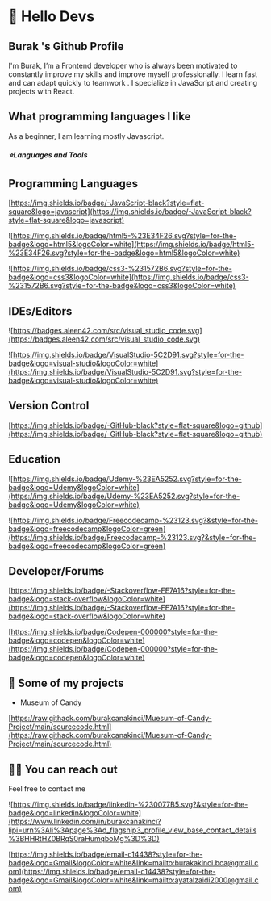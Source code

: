 # 🚀 Hello Devs

## Burak 's Github Profile

I'm Burak, I’m a Frontend developer who is always been motivated to constantly improve my skills and improve myself professionally.
I learn fast and can adapt quickly to teamwork . I specialize in JavaScript and creating projects with React.

## What programming languages I like

As a beginner, I am learning mostly Javascript.

<h5>⭐Languages and Tools</h5>

## Programming Languages

[https://img.shields.io/badge/-JavaScript-black?style=flat-square&logo=javascript](https://img.shields.io/badge/-JavaScript-black?style=flat-square&logo=javascript)

![https://img.shields.io/badge/html5-%23E34F26.svg?style=for-the-badge&logo=html5&logoColor=white](https://img.shields.io/badge/html5-%23E34F26.svg?style=for-the-badge&logo=html5&logoColor=white)

![https://img.shields.io/badge/css3-%231572B6.svg?style=for-the-badge&logo=css3&logoColor=white](https://img.shields.io/badge/css3-%231572B6.svg?style=for-the-badge&logo=css3&logoColor=white)

## IDEs/Editors

![https://badges.aleen42.com/src/visual_studio_code.svg](https://badges.aleen42.com/src/visual_studio_code.svg)

![https://img.shields.io/badge/VisualStudio-5C2D91.svg?style=for-the-badge&logo=visual-studio&logoColor=white](https://img.shields.io/badge/VisualStudio-5C2D91.svg?style=for-the-badge&logo=visual-studio&logoColor=white)

## Version Control

[https://img.shields.io/badge/-GitHub-black?style=flat-square&logo=github](https://img.shields.io/badge/-GitHub-black?style=flat-square&logo=github)

## Education

![https://img.shields.io/badge/Udemy-%23EA5252.svg?style=for-the-badge&logo=Udemy&logoColor=white](https://img.shields.io/badge/Udemy-%23EA5252.svg?style=for-the-badge&logo=Udemy&logoColor=white)

![https://img.shields.io/badge/Freecodecamp-%23123.svg?&style=for-the-badge&logo=freecodecamp&logoColor=green](https://img.shields.io/badge/Freecodecamp-%23123.svg?&style=for-the-badge&logo=freecodecamp&logoColor=green)

## Developer/Forums

[https://img.shields.io/badge/-Stackoverflow-FE7A16?style=for-the-badge&logo=stack-overflow&logoColor=white](https://img.shields.io/badge/-Stackoverflow-FE7A16?style=for-the-badge&logo=stack-overflow&logoColor=white)

[https://img.shields.io/badge/Codepen-000000?style=for-the-badge&logo=codepen&logoColor=white](https://img.shields.io/badge/Codepen-000000?style=for-the-badge&logo=codepen&logoColor=white)

## 🥳 Some of my projects

- Museum of Candy

[https://raw.githack.com/burakcanakinci/Muesum-of-Candy-Project/main/sourcecode.html](https://raw.githack.com/burakcanakinci/Muesum-of-Candy-Project/main/sourcecode.html)

## 🤙🏻 You can reach out

Feel free to contact me

![https://img.shields.io/badge/linkedin-%230077B5.svg?&style=for-the-badge&logo=linkedin&logoColor=white](https://www.linkedin.com/in/burakcanakinci?lipi=urn%3Ali%3Apage%3Ad_flagship3_profile_view_base_contact_details%3BHHRtHZ0BRqS0raHumqboMg%3D%3D)

[https://img.shields.io/badge/email-c14438?style=for-the-badge&logo=Gmail&logoColor=white&link=mailto:burakakinci.bca@gmail.com](https://img.shields.io/badge/email-c14438?style=for-the-badge&logo=Gmail&logoColor=white&link=mailto:ayatalzaidi2000@gmail.com)
